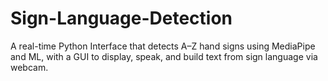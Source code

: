 # Sign-Language-Detection
A real-time Python Interface that detects A–Z hand signs using MediaPipe and ML, with a GUI to display, speak, and build text from sign language via webcam.
